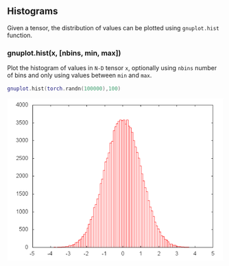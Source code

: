 <a name="gnuplot.histogram.dok"></a>
## Histograms ##

Given a tensor, the distribution of values can be plotted using
`gnuplot.hist` function.

<a name="gnuplot.hist"></a>
### gnuplot.hist(x, [nbins, min, max]) ###

Plot the histogram of values in `N-D` tensor `x`, optionally using `nbins`
number of bins and only using values between `min` and `max`.

```lua
gnuplot.hist(torch.randn(100000),100)
```
![](plot_hist.png)
